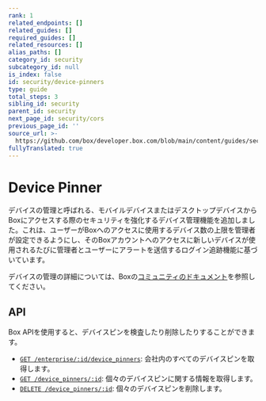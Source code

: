 ```yaml
---
rank: 1
related_endpoints: []
related_guides: []
required_guides: []
related_resources: []
alias_paths: []
category_id: security
subcategory_id: null
is_index: false
id: security/device-pinners
type: guide
total_steps: 3
sibling_id: security
parent_id: security
next_page_id: security/cors
previous_page_id: ''
source_url: >-
  https://github.com/box/developer.box.com/blob/main/content/guides/security/device-pinners.md
fullyTranslated: true
---
```

# Device Pinner

デバイスの管理と呼ばれる、モバイルデバイスまたはデスクトップデバイスからBoxにアクセスする際のセキュリティを強化するデバイス管理機能を追加しました。これは、ユーザーがBoxへのアクセスに使用するデバイス数の上限を管理者が設定できるようにし、そのBoxアカウントへのアクセスに新しいデバイスが使用されるたびに管理者とユーザーにアラートを送信するログイン追跡機能に基づいています。

デバイスの管理の詳細については、Boxの[コミュニティのドキュメント][community]を参照してください。

## API

Box APIを使用すると、デバイスピンを検査したり削除したりすることができます。

* [`GET /enterprise/:id/device_pinners`](e://get-enterprises-id-device-pinners): 会社内のすべてのデバイスピンを取得します。
* [`GET /device_pinners/:id`](e://get-device-pinners-id): 個々のデバイスピンに関する情報を取得します。
* [`DELETE /device_pinners/:id`](e://delete-device-pinners-id): 個々のデバイスピンを削除します。

<!-- i18n-enable localize-links -->

[community]: https://support.box.com/hc/ja/articles/360043693814-デバイスの管理の設定

<!-- i18n-disable localize-links -->
